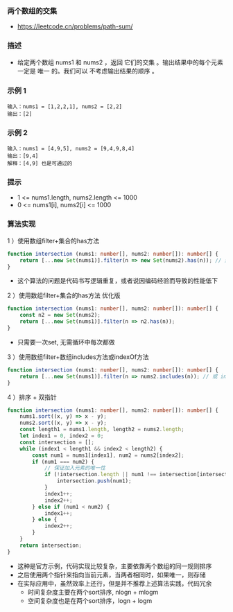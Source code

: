 ### 两个数组的交集

- https://leetcode.cn/problems/path-sum/

### 描述

- 给定两个数组 nums1 和 nums2 ，返回 它们的交集 。输出结果中的每个元素一定是 唯一 的。我们可以 不考虑输出结果的顺序 。

### 示例 1

```
输入：nums1 = [1,2,2,1], nums2 = [2,2]
输出：[2]
```

### 示例 2

```
输入：nums1 = [4,9,5], nums2 = [9,4,9,8,4]
输出：[9,4]
解释：[4,9] 也是可通过的
```

### 提示

- 1 <= nums1.length, nums2.length <= 1000
- 0 <= nums1[i], nums2[i] <= 1000

### 算法实现

1 ）使用数组filter+集合的has方法

```ts
function intersection (nums1: number[], nums2: number[]): number[] {
    return [...new Set(nums1)].filter(n => new Set(nums2).has(n)); // 这里filter内部函数每次都会new Set, 不合适
}
```

- 这个算法的问题是代码书写逻辑重复，或者说因编码经验而导致的性能低下

2 ）使用数组filter+集合的has方法 优化版

```ts
function intersection (nums1: number[], nums2: number[]): number[] {
    const n2 = new Set(nums2);
    return [...new Set(nums1)].filter(n => n2.has(n));
}
```

- 只需要一次set, 无需循环中每次都做

3 ）使用数组filter+数组includes方法或indexOf方法

```ts
function intersection (nums1: number[], nums2: number[]): number[] {
    return [...new Set(nums1)].filter(n => nums2.includes(n)); // 或 indexOf 来处理: nums2.indexOf(n) > -1
}
```

4 ）排序 + 双指针

```ts
function intersection (nums1: number[], nums2: number[]): number[] {
    nums1.sort((x, y) => x - y);
    nums2.sort((x, y) => x - y);
    const length1 = nums1.length, length2 = nums2.length;
    let index1 = 0, index2 = 0;
    const intersection = [];
    while (index1 < length1 && index2 < length2) {
        const num1 = nums1[index1], num2 = nums2[index2];
        if (num1 === num2) {
            // 保证加入元素的唯一性
            if (!intersection.length || num1 !== intersection[intersection.length - 1]) {
                intersection.push(num1);
            }
            index1++;
            index2++;
        } else if (num1 < num2) {
            index1++;
        } else {
            index2++;
        }
    }
    return intersection;
}
```

- 这种是官方示例，代码实现比较复杂，主要依靠两个数组的同一规则排序
- 之后使用两个指针来指向当前元素，当两者相同时，如果唯一，则存储
- 在实际应用中，虽然效率上还行，但是并不推荐上述算法实践，代码冗余
  * 时间复杂度主要在两个sort排序, nlogn + mlogm
  * 空间复杂度也是在两个sort排序，logn + logm